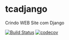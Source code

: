 # tcadjango
Crindo WEB Site com Django


[![Build Status](https://www.travis-ci.com/tcarthur/tcadjango.svg?branch=master)](https://www.travis-ci.com/tcarthur/tcadjango)
[![codecov](https://codecov.io/gh/tcarthur/tcadjango/branch/master/graph/badge.svg?token=4K309LZ4T8)](https://codecov.io/gh/tcarthur/tcadjango)